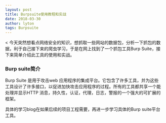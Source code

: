 ```yaml
---
layout: post
title: Burpsuite使用教程和实战
date: 2018-03-30
author: lyton
tags: Burpsuite
---
```

< 今天突然想看点网络安全的知识，想抓取一些网站的数据包，分析一下抓包的数据，利于自己接下来的爬虫学习，于是在网上找到了一个抓包工具Burp Suite，接下来简单介绍此工具的使用和实战。

### Burp suite简介
Burp Suite 是用于攻击web 应用程序的集成平台。它包含了许多工具，并为这些工具设计了许多接口，以促进加快攻击应用程序的过程。所有的工具都共享一个能处理并显示HTTP 消息，持久性，认证，代理，日志，警报的一个强大的可扩展的框架。

具体的学习blog在如果后续的项目工程需要，再进一步学习具体的Burp suite平台工具。
